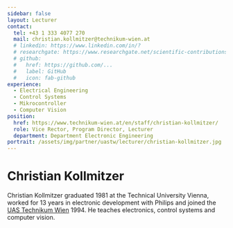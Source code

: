 ```yaml
---
sidebar: false
layout: Lecturer
contact:
  tel: +43 1 333 4077 270
  mail: christian.kollmitzer@technikum-wien.at
  # linkedin: https://www.linkedin.com/in/?
  # researchgate: https://www.researchgate.net/scientific-contributions/
  # github:
  #   href: https://github.com/...
  #   label: GitHub
  #   icon: fab-github
experience:
  - Electrical Engineering
  - Control Systems
  - Mikrocontroller
  - Computer Vision
position:
  href: https://www.technikum-wien.at/en/staff/christian-kollmitzer/
  role: Vice Rector, Program Director, Lecturer
  department: Department Electronic Engineering
portrait: /assets/img/partner/uastw/lecturer/christian-kollmitzer.jpg
---
```


# Christian Kollmitzer

Christian Kollmitzer graduated 1981 at the Technical University Vienna, worked for 13 years in electronic development with Philips and joined the [UAS Technikum Wien](/studyathome/partner/uastw/) 1994.
He teaches electronics, control systems and computer vision.

<!-- more -->
